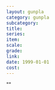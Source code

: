 ```yaml
---
layout: gunpla
category: gunpla
subcategory:
title:
series:
item:
scale:
grade:
link:
date: 1999-01-01
cost:
---
```


""
